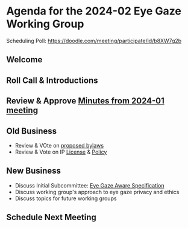 # Agenda for the 2024-02 Eye Gaze Working Group

Scheduling Poll: https://doodle.com/meeting/participate/id/b8XW7g2b

## Welcome

## Roll Call & Introductions

## Review & Approve [Minutes from 2024-01 meeting](https://github.com/ATIA-Org/eye-gaze-wg/blob/main/meetings/2024-01/minutes.md)

## Old Business

* Review & VOte on [proposed bylaws](https://github.com/ATIA-Org/eye-gaze-wg/blob/main/bylaws.md)
* Review & Vote on IP [License](https://github.com/ATIA-Org/eye-gaze-wg/blob/main/LICENSE) & [Policy](https://github.com/ATIA-Org/eye-gaze-wg/blob/main/ip-policy.md)

## New Business

* Discuss Initial Subcommittee: [Eye Gaze Aware Specification](https://github.com/ATIA-Org/eye-gaze-aware)
* Discuss working group's approach to eye gaze privacy and ethics
* Discuss topics for future working groups

## Schedule Next Meeting
